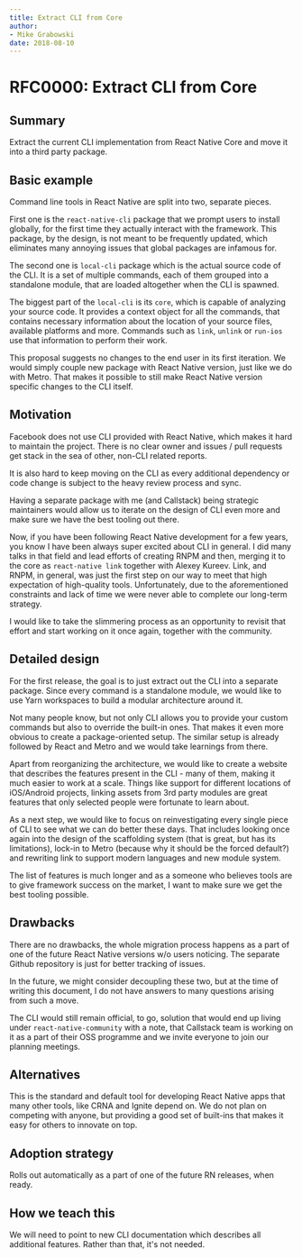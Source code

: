 ```yaml
---
title: Extract CLI from Core
author:
- Mike Grabowski
date: 2018-08-10
---
```


# RFC0000: Extract CLI from Core

## Summary

Extract the current CLI implementation from React Native Core and move it into a third party package.

## Basic example

Command line tools in React Native are split into two, separate pieces. 

First one is the `react-native-cli` package that we prompt users to install globally, for the first time they actually interact with the framework. This package, by the design, is not meant to be frequently updated, which eliminates many annoying issues that global packages are infamous for.

The second one is `local-cli` package which is the actual source code of the CLI. It is a set of multiple commands, each of them grouped into a standalone module, that are loaded altogether when the CLI is spawned. 

The biggest part of the `local-cli` is its `core`, which is capable of analyzing your source code. It provides a context object for all the commands, that contains necessary information about the location of your source files, available platforms and more. Commands such as `link`, `unlink` or `run-ios` use that information to perform their work.

This proposal suggests no changes to the end user in its first iteration. We would simply couple new package with React Native version, just like we do with Metro. That makes it possible to still make React Native version specific changes to the CLI itself. 

## Motivation

Facebook does not use CLI provided with React Native, which makes it hard to maintain the project. There is no clear owner and issues / pull requests get stack in the sea of other, non-CLI related reports.

It is also hard to keep moving on the CLI as every additional dependency or code change is subject to the heavy review process and sync.

Having a separate package with me (and Callstack) being strategic maintainers would allow us to iterate on the design of CLI even more and make sure we have the best tooling out there.

Now, if you have been following React Native development for a few years, you know I have been always super excited about CLI in general. I did many talks in that field and lead efforts of creating RNPM and then, merging it to the core as `react-native link` together with Alexey Kureev. Link, and RNPM, in general, was just the first step on our way to meet that high expectation of high-quality tools. Unfortunately, due to the aforementioned constraints and lack of time we were never able to complete our long-term strategy.

I would like to take the slimmering process as an opportunity to revisit that effort and start working on it once again, together with the community.

## Detailed design

For the first release, the goal is to just extract out the CLI into a separate package. Since every command is a standalone module, we would like to use Yarn workspaces to build a modular architecture around it.

Not many people know, but not only CLI allows you to provide your custom commands but also to override the built-in ones. That makes it even more obvious to create a package-oriented setup. The similar setup is already followed by React and Metro and we would take learnings from there.

Apart from reorganizing the architecture, we would like to create a website that describes the features present in the CLI - many of them, making it much easier to work at a scale. Things like support for different locations of iOS/Android projects, linking assets from 3rd party modules are great features that only selected people were fortunate to learn about.

As a next step, we would like to focus on reinvestigating every single piece of CLI to see what we can do better these days. That includes looking once again into the design of the scaffolding system (that is great, but has its limitations), lock-in to Metro (because why it should be the forced default?) and rewriting link to support modern languages and new module system. 

The list of features is much longer and as a someone who believes tools are to give framework success on the market, I want to make sure we get the best tooling possible.

## Drawbacks

There are no drawbacks, the whole migration process happens as a part of one of the future React Native versions w/o users noticing. The separate Github repository is just for better tracking of issues.

In the future, we might consider decoupling these two, but at the time of writing this document, I do not have answers to many questions arising from such a move.

The CLI would still remain official, to go, solution that would end up living under `react-native-community` with a note, that Callstack team is working on it as a part of their OSS programme and we invite everyone to join our planning meetings.

## Alternatives

This is the standard and default tool for developing React Native apps that many other tools, like CRNA and Ignite depend on. We do not plan on competing with anyone, but providing a good set of built-ins
that makes it easy for others to innovate on top.

## Adoption strategy

Rolls out automatically as a part of one of the future RN releases, when ready.

## How we teach this

We will need to point to new CLI documentation which describes all additional features. Rather than that, it's not needed.
